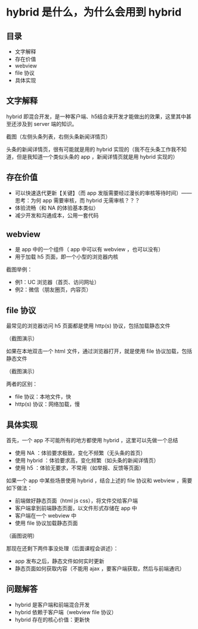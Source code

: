 # hybrid 是什么，为什么会用到 hybrid

## 目录

- 文字解释
- 存在价值
- webview
- file 协议
- 具体实现

## 文字解释

hybrid 即混合开发，是一种客户端、h5结合来开发才能做出的效果，这里其中甚至还涉及到 server 端的知识。

截图（左侧头条列表，右侧头条新闻详情页）

头条的新闻详情页，很有可能就是用的 hybrid 实现的（我不在头条工作我不知道，但是我知道一个类似头条的 app ，新闻详情页就是用 hybrid 实现的）

## 存在价值

- 可以快速迭代更新【关键】（而 app 发版需要经过漫长的审核等待时间）—— 思考：为何 app 需要审核，而 hybrid 无需审核？？？
- 体验流畅（和 NA 的体验基本类似）
- 减少开发和沟通成本，公用一套代码

## webview

- 是 app 中的一个组件（ app 中可以有 webview ，也可以没有）
- 用于加载 h5 页面，即一个小型的浏览器内核

截图举例：

- 例1：UC 浏览器（首页、访问网址）
- 例2：微信（朋友圈页，内容页）

## file 协议

最常见的浏览器访问 h5 页面都是使用 http(s) 协议，包括加载静态文件

（截图演示）

如果在本地双击一个 html 文件，通过浏览器打开，就是使用 file 协议加载，包括静态文件

（截图演示）

两者的区别：

- file 协议：本地文件，快
- http(s) 协议：网络加载，慢

## 具体实现

首先，一个 app 不可能所有的地方都使用 hybrid ，这里可以先做一个总结

- 使用 NA ：体验要求极致，变化不频繁（无头条的首页）
- 使用 hybrid ：体验要求高，变化频繁（如头条的新闻详情页）
- 使用 h5 ：体验无要求，不常用（如举报、反馈等页面）

如果一个 app 中某些场景使用 hybrid ，结合上述的 file 协议和 webview ，需要如下做法：

- 前端做好静态页面（html js css），将文件交给客户端
- 客户端拿到前端静态页面，以文件形式存储在 app 中
- 客户端在一个 webview 中
- 使用 file 协议加载静态页面

（画图说明）

那现在还剩下两件事没处理（后面课程会讲述）：

- app 发布之后，静态文件如何实时更新
- 静态页面如何获取内容（不能用 ajax ，要客户端获取，然后与前端通讯）

## 问题解答

- hybrid 是客户端和前端混合开发
- hybrid 依赖于客户端（webview file 协议）
- hybrid 存在的核心价值：更新快
